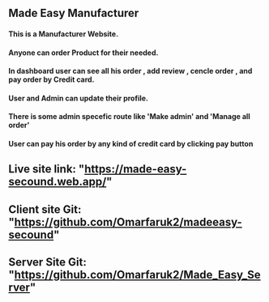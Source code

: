## Made Easy Manufacturer


<h4>This is a Manufacturer Website.</h4>
<h4>Anyone can order Product for their needed.</h4>
<h4>In dashboard user can see all his order , add review , cencle order , and pay order by Credit card.</h4>

<h4>User and Admin can update their profile.</h4>
<h4>There is some admin specefic route like 'Make admin' and 'Manage all order'</h4>
<h4>User can pay his order by any kind of credit card by clicking pay button</h4>


## Live site link: "https://made-easy-secound.web.app/"
## Client site Git: "https://github.com/Omarfaruk2/madeeasy-secound"
## Server Site Git: "https://github.com/Omarfaruk2/Made_Easy_Server"